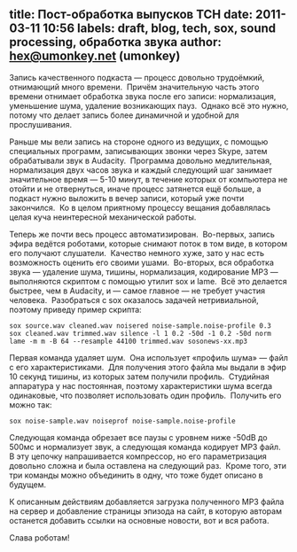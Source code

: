 title: Пост-обработка выпусков ТСН
date: 2011-03-11 10:56
labels: draft, blog, tech, sox, sound processing, обработка звука
author: hex@umonkey.net (umonkey)
---
Запись качественного подкаста — процесс довольно трудоёмкий, отнимающий много
времени.  Причём значительную часть этого времени отнимает обработка звука после
его записи: нормализация, уменьшение шума, удаление возникающих пауз.  Однако
всё это нужно, потому что делает запись более динамичной и удобной для
прослушивания.

Раньше мы вели запись на стороне одного из ведущих, с помощью специальных
программ, записывающих звонки через Skype, затем обрабатывали звук в Audacity. 
Программа довольно медлительная, нормализация двух часов звука и каждый
следующий шаг занимает значительное время — 5-10 минут, в течение которых от
компьютера не отойти и не отвернуться, иначе процесс затянется ещё больше, а
подкаст нужно выложить в вечер записи, который уже почти закончился.  Ко в целом
приятному процессу вещания добавлялась целая куча неинтересной механической
работы.

Теперь же почти весь процесс автоматизирован.  Во-первых, запись эфира ведётся
роботами, которые снимают поток в том виде, в котором его получают слушатели. 
Качество немного хуже, зато у нас есть возможность оценить его своими ушами. 
Во-вторых, вся обработка звука — удаление шума, тишины, нормализация,
кодирование MP3 — выполняются скриптом с помощью утилит sox и lame.  Всё это
делается быстрее, чем в Audacity, и — самое главное — не требует участия
человека.  Разобраться с sox оказалось задачей нетривиальной, поэтому приведу
пример скрипта:

    sox source.wav cleaned.wav noisered noise-sample.noise-profile 0.3
    sox cleaned.wav trimmed.wav silence -l 1 0.2 -50d -1 0.2 -50d norm
    lame -m m -B 64 --resample 44100 trimmed.wav sosonews-xx.mp3

Первая команда удаляет шум.  Она использует «профиль шума» — файл с его
характеристиками.  Для получения этого файла мы выдали в эфир 10 секунд тишины,
из которых затем получили профиль.  Студийная аппаратура у нас постоянная,
поэтому характеристики шума всегда одинаковые, что позволяет использовать один
профиль.  Получить его можно так:

    sox noise-sample.wav noiseprof noise-sample.noise-profile

Следующая команда обрезает все паузы с уровнем ниже -50dB до 500мс и нормализует
звук, а следующая команда кодирует MP3 файл.  В эту цепочку напрашивается
компрессор, но его параметризация довольно сложна и была оставлена на следующий
раз.  Кроме того, эти три команды можно объединить в одну, что тоже будет
описано в будущем.

К описанным действиям добавляется загрузка полученного MP3 файла на сервер и
добавление страницы эпизода на сайт, в которую авторам останется добавить ссылки
на основные новости, вот и вся работа.

Слава роботам!
